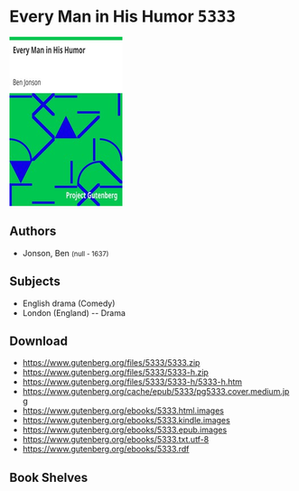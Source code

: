 # Every Man in His Humor <kbd>5333</kbd>

![](./cover.medium.jpg "")

## Authors


 - Jonson, Ben <small>(null - 1637)</small>

## Subjects


 - English drama (Comedy)
 - London (England) -- Drama

## Download


 - https://www.gutenberg.org/files/5333/5333.zip
 - https://www.gutenberg.org/files/5333/5333-h.zip
 - https://www.gutenberg.org/files/5333/5333-h/5333-h.htm
 - https://www.gutenberg.org/cache/epub/5333/pg5333.cover.medium.jpg
 - https://www.gutenberg.org/ebooks/5333.html.images
 - https://www.gutenberg.org/ebooks/5333.kindle.images
 - https://www.gutenberg.org/ebooks/5333.epub.images
 - https://www.gutenberg.org/ebooks/5333.txt.utf-8
 - https://www.gutenberg.org/ebooks/5333.rdf

## Book Shelves


